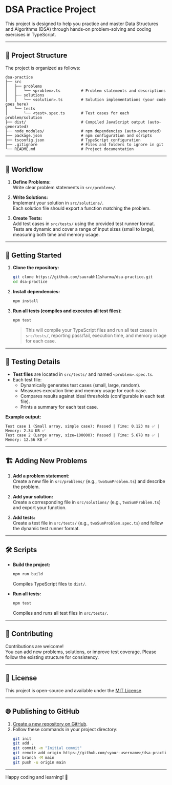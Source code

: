 # DSA Practice Project

This project is designed to help you practice and master Data Structures and Algorithms (DSA) through hands-on problem-solving and coding exercises in TypeScript.

---

## 📁 Project Structure

The project is organized as follows:

```
dsa-practice
├── src
│   ├── problems
│   │   └── <problem>.ts         # Problem statements and descriptions
│   ├── solutions
│   │   └── <solution>.ts        # Solution implementations (your code goes here)
│   └── tests
│       └── <test>.spec.ts       # Test cases for each problem/solution
├── dist/                        # Compiled JavaScript output (auto-generated)
├── node_modules/                # npm dependencies (auto-generated)
├── package.json                 # npm configuration and scripts
├── tsconfig.json                # TypeScript configuration
├── .gitignore                   # Files and folders to ignore in git
└── README.md                    # Project documentation
```

---

## 📝 Workflow

1. **Define Problems:**  
   Write clear problem statements in `src/problems/`.

2. **Write Solutions:**  
   Implement your solution in `src/solutions/`.  
   Each solution file should export a function matching the problem.

3. **Create Tests:**  
   Add test cases in `src/tests/` using the provided test runner format.  
   Tests are dynamic and cover a range of input sizes (small to large), measuring both time and memory usage.

---

## 🚀 Getting Started

1. **Clone the repository:**
   ```sh
   git clone https://github.com/saurabh11sharma/dsa-practice.git
   cd dsa-practice
   ```

2. **Install dependencies:**
   ```sh
   npm install
   ```

3. **Run all tests (compiles and executes all test files):**
   ```sh
   npm test
   ```

   > This will compile your TypeScript files and run all test cases in `src/tests/`, reporting pass/fail, execution time, and memory usage for each case.

---

## 🧪 Testing Details

- **Test files** are located in `src/tests/` and named `<problem>.spec.ts`.
- Each test file:
  - Dynamically generates test cases (small, large, random).
  - Measures execution time and memory usage for each case.
  - Compares results against ideal thresholds (configurable in each test file).
  - Prints a summary for each test case.

**Example output:**
```
Test case 1 (Small array, simple case): Passed | Time: 0.123 ms ✅ | Memory: 2.34 KB ✅
Test case 2 (Large array, size=100000): Passed | Time: 5.678 ms ✅ | Memory: 12.56 KB ✅
```

---

## 🏗️ Adding New Problems

1. **Add a problem statement:**  
   Create a new file in `src/problems/` (e.g., `twoSumProblem.ts`) and describe the problem.

2. **Add your solution:**  
   Create a corresponding file in `src/solutions/` (e.g., `twoSumProblem.ts`) and export your function.

3. **Add tests:**  
   Create a test file in `src/tests/` (e.g., `twoSumProblem.spec.ts`) and follow the dynamic test runner format.

---

## 🛠️ Scripts

- **Build the project:**  
  ```sh
  npm run build
  ```
  Compiles TypeScript files to `dist/`.

- **Run all tests:**  
  ```sh
  npm test
  ```
  Compiles and runs all test files in `src/tests/`.

---

## 🤝 Contributing

Contributions are welcome!  
You can add new problems, solutions, or improve test coverage. Please follow the existing structure for consistency.

---

## 📄 License

This project is open-source and available under the [MIT License](LICENSE).

---

## 🌐 Publishing to GitHub

1. [Create a new repository on GitHub](https://github.com/new).
2. Follow these commands in your project directory:
   ```sh
   git init
   git add .
   git commit -m "Initial commit"
   git remote add origin https://github.com/<your-username>/dsa-practice.git
   git branch -M main
   git push -u origin main
   ```

---

Happy coding and learning! 🚀